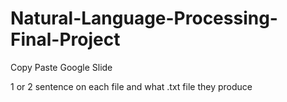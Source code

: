 # Natural-Language-Processing-Final-Project

Copy Paste Google Slide

1 or 2 sentence on each file and what .txt file they produce
